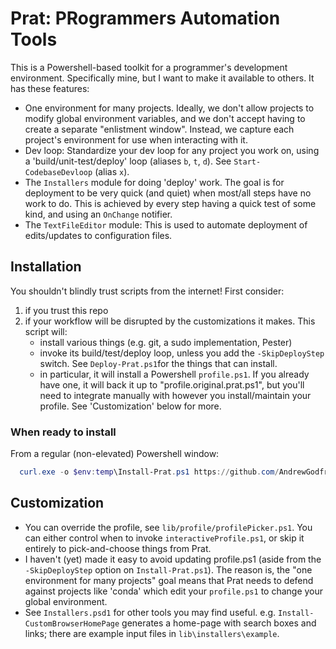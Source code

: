 # Prat: PRogrammers Automation Tools

This is a Powershell-based toolkit for a programmer's development environment.
Specifically mine, but I want to make it available to others. It has these features:

- One environment for many projects. Ideally, we don't allow projects to modify global environment variables, and we don't accept having to create
  a separate "enlistment window". Instead, we capture each project's environment for use when interacting with it.
- Dev loop: Standardize your dev loop for any project you work on, using a 'build/unit-test/deploy' loop (aliases `b`, `t`, `d`).
  See `Start-CodebaseDevloop` (alias `x`). 
- The `Installers` module for doing 'deploy' work. The goal is for deployment to be very quick (and quiet) when most/all steps have no work to do.
  This is achieved by every step having a quick test of some kind, and using an `OnChange` notifier.
- The `TextFileEditor` module: This is used to automate deployment of edits/updates to configuration files.


## Installation

You shouldn't blindly trust scripts from the internet! First consider:

1. if you trust this repo
2. if your workflow will be disrupted by the customizations it makes. This script will:
   - install various things (e.g. git, a sudo implementation, Pester)
   - invoke its build/test/deploy loop, unless you add the `-SkipDeployStep` switch. See `Deploy-Prat.ps1`for the things that can install.
   - in particular, it will install a Powershell `profile.ps1`. If you already have one, it will back it up to "profile.original.prat.ps1",
     but you'll need to integrate manually with however you install/maintain your profile. See 'Customization' below for more.

### When ready to install
From a regular (non-elevated) Powershell window:
```powershell
  curl.exe -o $env:temp\Install-Prat.ps1 https://github.com/AndrewGodfrey/prat/blob/master/lib/Install-Prat.ps1; Set-ExecutionPolicy -Scope CurrentUser RemoteSigned -Force; &$env:temp\Install-Prat.ps1
  ```


## Customization
- You can override the profile, see `lib/profile/profilePicker.ps1`. You can either control when to invoke `interactiveProfile.ps1`, or skip
  it entirely to pick-and-choose things from Prat.
- I haven't (yet) made it easy to avoid updating profile.ps1 (aside from the `-SkipDeployStep` option on `Install-Prat.ps1`). The reason is, 
  the "one environment for many projects" goal means that Prat needs to defend against projects like 'conda' which edit your `profile.ps1` to
  change your global environment.
- See `Installers.psd1` for other tools you may find useful. e.g. `Install-CustomBrowserHomePage` generates a home-page with search boxes and links;
  there are example input files in `lib\installers\example`.

